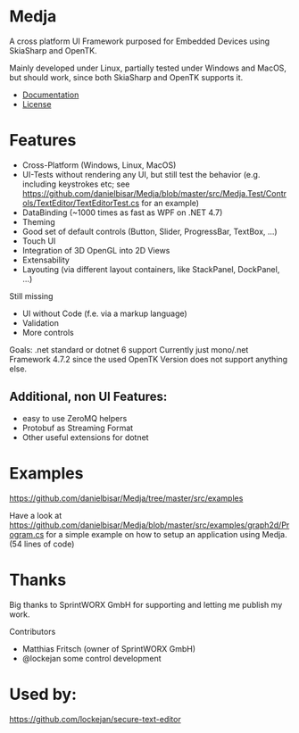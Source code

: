 # Medja

A cross platform UI Framework purposed for Embedded Devices using SkiaSharp and OpenTK.

Mainly developed under Linux, partially tested under Windows and MacOS, but should work, since both SkiaSharp and OpenTK supports it.

- [Documentation](docs/README.md)
- [License](LICENSE.md)

# Features

- Cross-Platform (Windows, Linux, MacOS)
- UI-Tests without rendering any UI, but still test the behavior (e.g. including keystrokes etc; see https://github.com/danielbisar/Medja/blob/master/src/Medja.Test/Controls/TextEditor/TextEditorTest.cs for an example)
- DataBinding (~1000 times as fast as WPF on .NET 4.7)
- Theming
- Good set of default controls (Button, Slider, ProgressBar, TextBox, ...)
- Touch UI
- Integration of 3D OpenGL into 2D Views
- Extensability
- Layouting (via different layout containers, like StackPanel, DockPanel, ...)

Still missing
- UI without Code (f.e. via a markup language)
- Validation
- More controls

Goals:
.net standard or dotnet 6 support
Currently just mono/.net Framework 4.7.2 since the used OpenTK Version does not support anything else.

## Additional, non UI Features:

- easy to use ZeroMQ helpers
- Protobuf as Streaming Format
- Other useful extensions for dotnet

# Examples

https://github.com/danielbisar/Medja/tree/master/src/examples

Have a look at https://github.com/danielbisar/Medja/blob/master/src/examples/graph2d/Program.cs for a simple example on how to setup an application using Medja. (54 lines of code)

# Thanks

Big thanks to SprintWORX GmbH for supporting and letting me publish my work.

Contributors
- Matthias Fritsch (owner of SprintWORX GmbH)
- @lockejan some control development

# Used by:

https://github.com/lockejan/secure-text-editor

